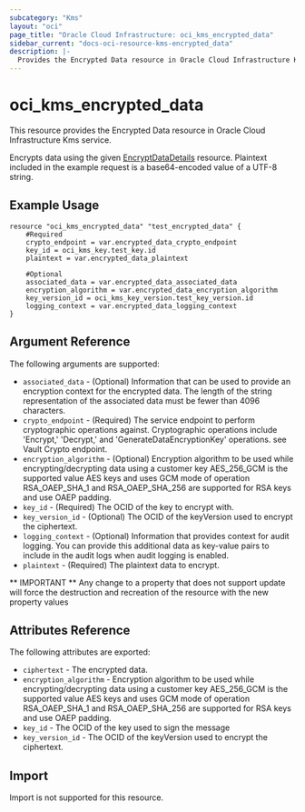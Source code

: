 ```yaml
---
subcategory: "Kms"
layout: "oci"
page_title: "Oracle Cloud Infrastructure: oci_kms_encrypted_data"
sidebar_current: "docs-oci-resource-kms-encrypted_data"
description: |-
  Provides the Encrypted Data resource in Oracle Cloud Infrastructure Kms service
---
```


# oci_kms_encrypted_data
This resource provides the Encrypted Data resource in Oracle Cloud Infrastructure Kms service.

Encrypts data using the given [EncryptDataDetails](https://docs.cloud.oracle.com/iaas/api/#/en/key/latest/datatypes/EncryptDataDetails) resource.
Plaintext included in the example request is a base64-encoded value of a UTF-8 string.


## Example Usage

```hcl
resource "oci_kms_encrypted_data" "test_encrypted_data" {
	#Required
	crypto_endpoint = var.encrypted_data_crypto_endpoint
	key_id = oci_kms_key.test_key.id
	plaintext = var.encrypted_data_plaintext

	#Optional
	associated_data = var.encrypted_data_associated_data
	encryption_algorithm = var.encrypted_data_encryption_algorithm
	key_version_id = oci_kms_key_version.test_key_version.id
	logging_context = var.encrypted_data_logging_context
}
```

## Argument Reference

The following arguments are supported:

* `associated_data` - (Optional) Information that can be used to provide an encryption context for the encrypted data. The length of the string representation of the associated data must be fewer than 4096 characters. 
* `crypto_endpoint` - (Required) The service endpoint to perform cryptographic operations against. Cryptographic operations include 'Encrypt,' 'Decrypt,' and 'GenerateDataEncryptionKey' operations. see Vault Crypto endpoint.
* `encryption_algorithm` - (Optional) Encryption algorithm to be used while encrypting/decrypting data using a customer key AES_256_GCM is the supported value AES keys and uses GCM mode of operation RSA_OAEP_SHA_1 and RSA_OAEP_SHA_256 are supported for RSA keys and use OAEP padding.    
* `key_id` - (Required) The OCID of the key to encrypt with.
* `key_version_id` - (Optional) The OCID of the keyVersion used to encrypt the ciphertext.
* `logging_context` - (Optional) Information that provides context for audit logging. You can provide this additional data as key-value pairs to include in the audit logs when audit logging is enabled. 
* `plaintext` - (Required) The plaintext data to encrypt.


** IMPORTANT **
Any change to a property that does not support update will force the destruction and recreation of the resource with the new property values

## Attributes Reference

The following attributes are exported:

* `ciphertext` - The encrypted data.
* `encryption_algorithm` - Encryption algorithm to be used while encrypting/decrypting data using a customer key AES_256_GCM is the supported value AES keys and uses GCM mode of operation RSA_OAEP_SHA_1 and RSA_OAEP_SHA_256 are supported for RSA keys and use OAEP padding.    
* `key_id` - The OCID of the key used to sign the message
* `key_version_id` - The OCID of the keyVersion used to encrypt the ciphertext.

## Import

Import is not supported for this resource.

